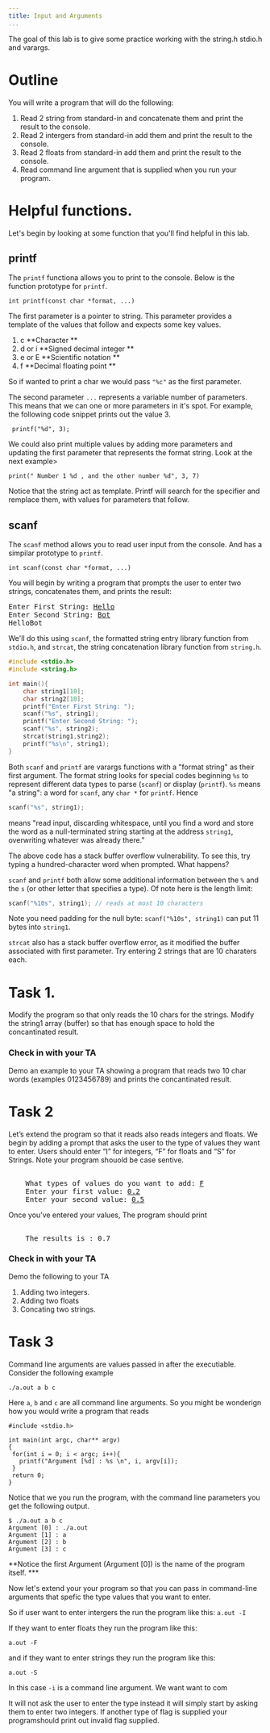 ```yaml
---
title: Input and Arguments
...
```


The goal of this lab is to give some practice working with the string.h stdio.h and varargs.

# Outline
You will write a program that will do the following: 

1. Read 2 string from standard-in and concatenate them and print the result to the console. 
2. Read 2 intergers from standard-in add them and print the result to the console. 
3. Read 2 floats from standard-in add them and print the result to the console.  
4. Read command line argument that is supplied when you run your program. 


# Helpful functions. 
Let's begin by looking at some function that you'll find helpful in this lab. 

## printf
The `printf` functiona allows you to print to the console. Below is the function prototype for `printf`.  
```
int printf(const char *format, ...) 
```
The first parameter is a pointer to string.  This parameter provides a template of the values that follow and expects some key values.  


1.  c         **Character            **
2.  d or i    **Signed decimal integer **
3.  e or E    **Scientific notation     **
4.  f         **Decimal floating point  **

So if wanted to print a char we would pass `"%c"` as the first parameter. 
 
The second parameter `...` represents a variable number of parameters.  This means that we can one or more parameters in it's spot.  For example, the following code snippet prints out the value 3. 

```
 printf("%d", 3); 
```

We could also print multiple values by adding more parameters and updating the first parameter that represents the format string. Look at the next example> 

``` 
print(" Number 1 %d , and the other number %d", 3, 7) 
```

Notice that the string act as template. Printf will search for the specifier and remplace them, with values for parameters that follow.

## scanf 
The `scanf` method allows you to read user input from the console. And has a simpilar prototype to `printf`. 

```
int scanf(const char *format, ...)
```

You will begin by writing a program that prompts the user to enter two strings, concatenates them, and prints the result:

<pre>
Enter First String: <ins>Hello</ins>
Enter Second String: <ins>Bot</ins>
HelloBot
</pre>

We'll do this using `scanf`, the formatted string entry library function from `stdio.h`,
and `strcat`, the string concatenation library function from `string.h`.

```c
#include <stdio.h>
#include <string.h>

int main(){
    char string1[10];
    char string2[10];
    printf("Enter First String: ");
    scanf("%s", string1);
    printf("Enter Second String: ");
    scanf("%s", string2);
    strcat(string1,string2);
    printf("%s\n", string1);
}
```

Both `scanf` and `printf` are varargs functions with a "format string" as their first argument.
The format string looks for special codes beginning `%s` to represent different data types to parse (`scanf`) or display (`printf`).
`%s` means "a string": a word for `scanf`, any `char *` for `printf`.
Hence

```c
scanf("%s", string1);
```

means "read input, discarding whitespace, until you find a word and store the word as a null-terminated string starting at the address `string1`, overwriting whatever was already there."

The above code has a stack buffer overflow vulnerability.
To see this, try typing a hundred-character word when prompted.
What happens?

`scanf` and `printf` both allow some additional information between the `%` and the `s` (or other letter that specifies a type).
Of note here is the length limit:

```c
scanf("%10s", string1); // reads at most 10 characters
```

Note you need padding for the null byte: `scanf("%10s", string1)` can put 11 bytes into `string1`.

`strcat` also has a stack buffer overflow error, as it modified the buffer associated with first parameter.  Try entering 2 strings that are 10 charaters each. 

# Task 1.
Modify the program so that only reads the 10 chars for the strings. 
Modify the string1 array (buffer) so that has enough space to hold the concantinated result. 

### Check in with your TA
Demo an example to your TA showing a program that reads two 10 char words (examples 0123456789) and prints the concantinated result. 



# Task 2
Let’s extend the program so that it reads also reads integers and floats. We begin by adding a prompt that asks the user to the type of values they want to enter.  Users should enter “I” for integers, “F” for floats and “S” for Strings. Note your program shouold be case sentive.   


<pre> 
    What types of values do you want to add: <ins>F</ins>
    Enter your first value: <ins>0.2</ins>
    Enter your second value: <ins>0.5</ins> 
</pre> 

Once you’ve entered your values, The program should print

<pre> 
    The results is : 0.7 
</pre> 



### Check in with your TA
Demo the following to your TA 

1. Adding two integers. 
2. Adding two floats
3. Concating two strings. 

# Task 3 

Command line arguments are values passed in after the executiable. Consider the following example
```
./a.out a b c 
```
Here `a`, `b` and `c` are all command line arguments. So you might be wonderign how you would write a program that reads 


```
#include <stdio.h>

int main(int argc, char** argv)
{
 for(int i = 0; i < argc; i++){
   printf("Argument [%d] : %s \n", i, argv[i]); 
 }
 return 0;
}

```
Notice that we you run the program, with the command line parameters you get the following output.

```
$ ./a.out a b c
Argument [0] : ./a.out 
Argument [1] : a 
Argument [2] : b 
Argument [3] : c
``` 
**Notice the first Argument (Argument [0]) is the name of the program itself. *** 

Now let's extend your your program so that you can pass in command-line arguments that spefic the type values that you want to enter. 


So if user want to enter intergers the run the program like this: 
``
a.out -I 
``

If they want to enter floats they run the program like this: 

```
a.out -F
```
and if they want to enter strings they run the program like this: 

```
a.out -S
```

In this case `-i` is a command line argument.  We want want to com

It will not ask the user to enter the type instead it will simply start by asking them to enter two integers. If another type of flag is supplied your programshould print out invalid flag supplied. 




